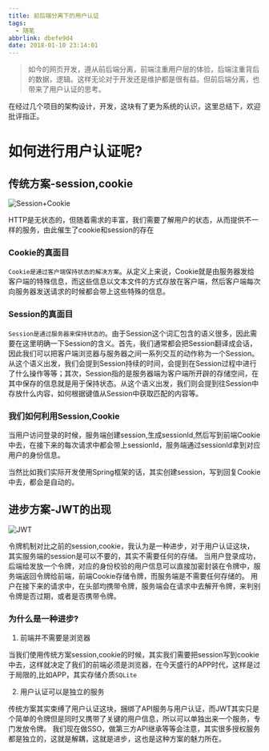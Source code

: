 ```yaml
---
title: 前后端分离下的用户认证
tags:
  - 随笔
abbrlink: dbefe9d4
date: 2018-01-10 23:14:01
---
```

> 如今的网页开发，遵从前后端分离，前端注重用户层的体验，后端注重背后的数据，逻辑。这样无论对于开发还是维护都是很有益。但前后端分离，也带来了用户认证的思考。

在经过几个项目的架构设计，开发，这块有了更为系统的认识，这里总结下，欢迎批评指正。

# 如何进行用户认证呢?

## 传统方案-session,cookie

![Session+Cookie](http://static.1991421.cn/blog/2018-01-12-030402.jpg)

HTTP是无状态的，但随着需求的丰富，我们需要了解用户的状态，从而提供不一样的服务，由此催生了cookie和session的存在

### Cookie的真面目
`Cookie是通过客户端保持状态的解决方案`。从定义上来说，Cookie就是由服务器发给客户端的特殊信息，而这些信息以文本文件的方式存放在客户端，然后客户端每次向服务器发送请求的时候都会带上这些特殊的信息。

### Session的真面目
`Session是通过服务器来保持状态的`。由于Session这个词汇包含的语义很多，因此需要在这里明确一下Session的含义。首先，我们通常都会把Session翻译成会话，因此我们可以把客户端浏览器与服务器之间一系列交互的动作称为一个Session。从这个语义出发，我们会提到Session持续的时间，会提到在Session过程中进行了什么操作等等；其次，Session指的是服务器端为客户端所开辟的存储空间，在其中保存的信息就是用于保持状态。从这个语义出发，我们则会提到往Session中存放什么内容，如何根据键值从Session中获取匹配的内容等。

### 我们如何利用Session,Cookie
当用户访问登录的时候，服务端创建session,生成sessionId,然后写到前端Cookie中去，在接下来的每次请求中都会带上sessionId，服务端通过sessionId拿到对应用户的身份信息。

当然比如我们实际开发使用Spring框架的话，其实创建session，写到回复Cookie中去，都会是自动的。

## 进步方案-JWT的出现

![JWT](http://static.1991421.cn/blog/2018-01-12-030316.png)

令牌机制对比之前的session,cookie，我认为是一种进步，对于用户认证这块，其实服务端的session是可以不要的，其实不需要任何的存储。
当用户登录成功，后端给发放一个令牌，对应的身份校验的用户信息可以直接加密封装在令牌中，服务端返回令牌给前端，前端Cookie存储令牌，而服务端是不需要任何存储的。
用户在接下来的请求中，在头部均携带令牌，服务端会在请求中去解开令牌，来判别令牌是否过期，或者是否携带令牌。

### 为什么是一种进步?

1. 前端并不需要是浏览器

当我们使用传统方案session,cookie的时候，其实我们需要把session写到cookie中去，这样就决定了我们的前端必须是浏览器，在今天盛行的APP时代，这样是过于局限的,比如APP，其实存储介质`SQLite`

2. 用户认证可以是独立的服务

传统方案其实束缚了用户认证这块，捆绑了API服务与用户认证，而JWT其实只是个简单的令牌但是同时又携带了关键的用户信息，所以可以单独出来一个服务，专门发放令牌。
我们现在做SSO，做第三方API继承等等会注意，其实很多授权服务都是独立的，这就是解耦，这就是进步，这也是这种方案的魅力所在。

